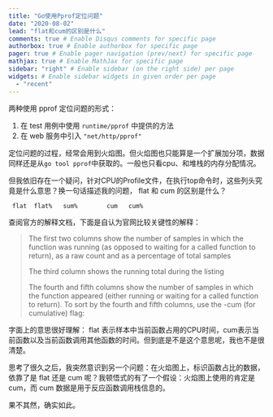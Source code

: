 ```yaml
---
title: "Go使用Pprof定位问题"
date: "2020-08-02"
lead: "flat和cum的区别是什么"
comments: true # Enable Disqus comments for specific page
authorbox: true # Enable authorbox for specific page
pager: true # Enable pager navigation (prev/next) for specific page
mathjax: true # Enable MathJax for specific page
sidebar: "right" # Enable sidebar (on the right side) per page
widgets: # Enable sidebar widgets in given order per page
  - "recent"
---
```




两种使用 pprof 定位问题的形式：

1. 在 test 用例中使用 `runtime/pprof` 中提供的方法
2. 在 web 服务中引入 `"net/http/pprof"` 



定位问题的过程，经常会用到火焰图。但火焰图也只能算是一个扩展加分项，数据同样还是从`go tool pprof`中获取的。一般也只看cpu、和堆栈的内存分配情况。



但我依旧存在一个疑问，针对CPU的Profile文件，在执行top命令时，这些列头究竟是什么意思？换一句话描述我的问题， flat 和 cum 的区别是什么？ 

```
 flat  flat%   sum%        cum   cum%
```



查阅官方的解释文档，下面是自认为官网比较关键性的解释：

> The first two columns show the number of samples in which the function was running (as opposed to waiting for a called function to return), as a raw count and as a percentage of total samples
>
> The third column shows the running total during the listing
>
> The fourth and fifth columns show the number of samples in which the function appeared (either running or waiting for a called function to return). To sort by the fourth and fifth columns, use the -cum (for cumulative) flag:



字面上的意思很好理解： flat 表示样本中当前函数占用的CPU时间，cum表示当前函数以及当前函数调用其他函数的时间。但到底是不是这个意思呢，我也不是很清楚。



思考了很久之后，我突然意识到另一个问题：在火焰图上，标识函数占比的数据，依靠了是 flat 还是 cum 呢？我顿悟式的有了一个假设：火焰图上使用的肯定是 cum，而 cum 数据是用于反应函数调用栈信息的。



果不其然，确实如此。





